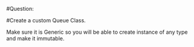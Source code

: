 #Question:

#Create a custom Queue Class.

Make sure it is Generic so you will be able to create instance of any type and make it immutable.